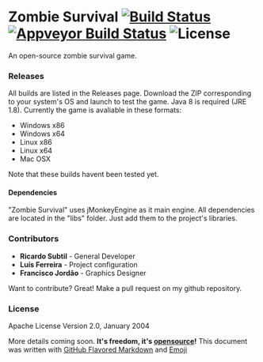 # Zombie Survival [![Build Status](https://travis-ci.org/Ev1lbl0w/zombie-survival.svg?branch=master)](https://travis-ci.org/Ev1lbl0w/zombie-survival) [![Appveyor Build Status](https://ci.appveyor.com/api/projects/status/github/Ev1lbl0w/zombie-survival?branch=master&svg=true)](https://ci.appveyor.com/project/Ev1lbl0w/zombie-survival) ![License](https://img.shields.io/badge/License-Apache_v2.0-lightgrey.svg)
An open-source zombie survival game.

### Releases
All builds are listed in the Releases page. Download the ZIP corresponding to your system's OS and launch to test the game. Java 8 is required (JRE 1.8).
Currently the game is avaliable in these formats:
- Windows x86
- Windows x64
- Linux x86
- Linux x64
- Mac OSX

Note that these builds havent been tested yet.

#### Dependencies
"Zombie Survival" uses jMonkeyEngine as it main engine. All dependencies are located in the "libs" folder. Just add them to the project's libraries.

### Contributors
 - **Ricardo Subtil** - General Developer
 - **Luís Ferreira** - Project configuration
 - **Francisco Jordão** - Graphics Designer

Want to contribute? Great! Make a pull request on my github repository.

### License
Apache License Version 2.0, January 2004

More details coming soon. **It's freedom, it's [opensource](https://opensource.org/)!**
This document was written with [GitHub Flavored Markdown](https://guides.github.com/features/mastering-markdown/) and [Emoji](http://www.emoji-cheat-sheet.com/)
